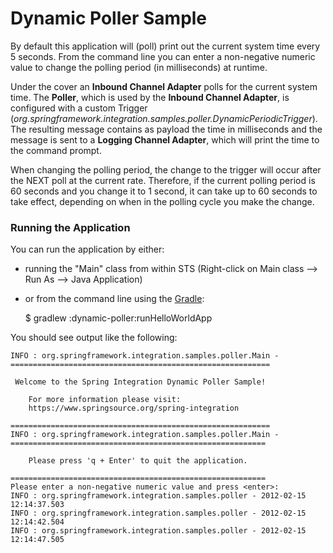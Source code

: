 Dynamic Poller Sample
=====================

By default this application will (poll) print out the current system time every 5 seconds. From the command line you can enter a non-negative numeric value to change the polling period (in milliseconds) at runtime. 

Under the cover an **Inbound Channel Adapter** polls for the current system time. The **Poller**, which is used by the **Inbound Channel Adapter**, is configured with a custom Trigger (*org.springframework.integration.samples.poller.DynamicPeriodicTrigger*). The resulting message contains as payload the time in milliseconds and the message is sent to a **Logging Channel Adapter**, which will print the time to the command prompt.

When changing the polling period, the change to the trigger will occur after the NEXT poll at the current rate. Therefore, if the current polling period is 60 seconds and you change it to 1 second, it can take up to 60 seconds to take effect, depending on when in the polling cycle you make the change.

### Running the Application

You can run the application by either:

* running the "Main" class from within STS (Right-click on Main class --> Run As --> Java Application)
* or from the command line using the [Gradle](https://www.gradle.org):
    
    $ gradlew :dynamic-poller:runHelloWorldApp

You should see output like the following:

	INFO : org.springframework.integration.samples.poller.Main - 
	==========================================================
                                                          
	 Welcome to the Spring Integration Dynamic Poller Sample! 
                                                          
	    For more information please visit:                    
	    https://www.springsource.org/spring-integration        
                                                          
	==========================================================
	INFO : org.springframework.integration.samples.poller.Main - 
	=========================================================
                                                         
	    Please press 'q + Enter' to quit the application.    
                                                         
	=========================================================
	Please enter a non-negative numeric value and press <enter>:
	INFO : org.springframework.integration.samples.poller - 2012-02-15 12:14:37.503
	INFO : org.springframework.integration.samples.poller - 2012-02-15 12:14:42.504
	INFO : org.springframework.integration.samples.poller - 2012-02-15 12:14:47.505


